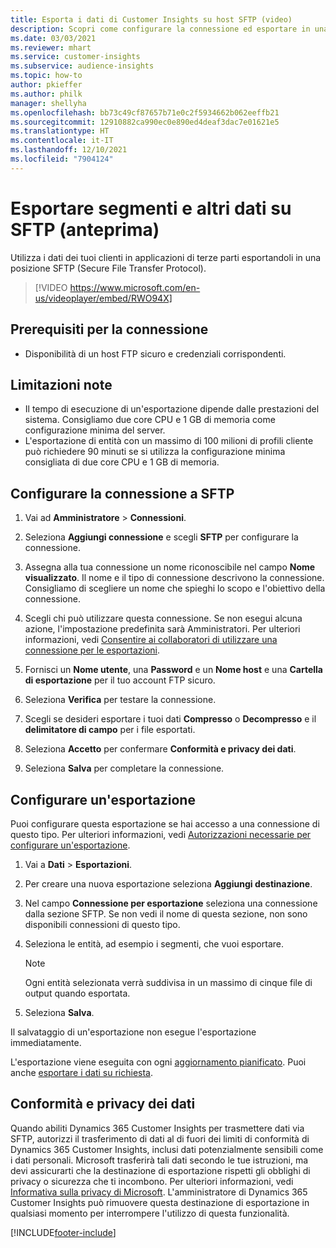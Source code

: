```yaml
---
title: Esporta i dati di Customer Insights su host SFTP (video)
description: Scopri come configurare la connessione ed esportare in una posizione SFTP.
ms.date: 03/03/2021
ms.reviewer: mhart
ms.service: customer-insights
ms.subservice: audience-insights
ms.topic: how-to
author: pkieffer
ms.author: philk
manager: shellyha
ms.openlocfilehash: bb73c49cf87657b71e0c2f5934662b062eeffb21
ms.sourcegitcommit: 12910882ca990ec0e890ed4deaf3dac7e01621e5
ms.translationtype: HT
ms.contentlocale: it-IT
ms.lasthandoff: 12/10/2021
ms.locfileid: "7904124"
---
```

# <a name="export-segments-and-other-data-to-sftp-preview"></a>Esportare segmenti e altri dati su SFTP (anteprima)

Utilizza i dati dei tuoi clienti in applicazioni di terze parti esportandoli in una posizione SFTP (Secure File Transfer Protocol).

> [!VIDEO https://www.microsoft.com/en-us/videoplayer/embed/RWO94X]

## <a name="prerequisites-for-connection"></a>Prerequisiti per la connessione

- Disponibilità di un host FTP sicuro e credenziali corrispondenti.

## <a name="known-limitations"></a>Limitazioni note

- Il tempo di esecuzione di un'esportazione dipende dalle prestazioni del sistema. Consigliamo due core CPU e 1 GB di memoria come configurazione minima del server. 
- L'esportazione di entità con un massimo di 100 milioni di profili cliente può richiedere 90 minuti se si utilizza la configurazione minima consigliata di due core CPU e 1 GB di memoria. 

## <a name="set-up-connection-to-sftp"></a>Configurare la connessione a SFTP

1. Vai ad **Amministratore** > **Connessioni**.

1. Seleziona **Aggiungi connessione** e scegli **SFTP** per configurare la connessione.

1. Assegna alla tua connessione un nome riconoscibile nel campo **Nome visualizzato**. Il nome e il tipo di connessione descrivono la connessione. Consigliamo di scegliere un nome che spieghi lo scopo e l'obiettivo della connessione.

1. Scegli chi può utilizzare questa connessione. Se non esegui alcuna azione, l'impostazione predefinita sarà Amministratori. Per ulteriori informazioni, vedi [Consentire ai collaboratori di utilizzare una connessione per le esportazioni](connections.md#allow-contributors-to-use-a-connection-for-exports).

1. Fornisci un **Nome utente**, una **Password** e un **Nome host** e una **Cartella di esportazione** per il tuo account FTP sicuro.

1. Seleziona **Verifica** per testare la connessione.

1. Scegli se desideri esportare i tuoi dati **Compresso** o **Decompresso** e il **delimitatore di campo** per i file esportati.

1. Seleziona **Accetto** per confermare **Conformità e privacy dei dati**.

1. Seleziona **Salva** per completare la connessione.

## <a name="configure-an-export"></a>Configurare un'esportazione

Puoi configurare questa esportazione se hai accesso a una connessione di questo tipo. Per ulteriori informazioni, vedi [Autorizzazioni necessarie per configurare un'esportazione](export-destinations.md#set-up-a-new-export).

1. Vai a **Dati** > **Esportazioni**.

1. Per creare una nuova esportazione seleziona **Aggiungi destinazione**.

1. Nel campo **Connessione per esportazione** seleziona una connessione dalla sezione SFTP. Se non vedi il nome di questa sezione, non sono disponibili connessioni di questo tipo.

1. Seleziona le entità, ad esempio i segmenti, che vuoi esportare.

   > [!NOTE]
   > Ogni entità selezionata verrà suddivisa in un massimo di cinque file di output quando esportata. 

1. Seleziona **Salva**.

Il salvataggio di un'esportazione non esegue l'esportazione immediatamente.

L'esportazione viene eseguita con ogni [aggiornamento pianificato](system.md#schedule-tab). Puoi anche [esportare i dati su richiesta](export-destinations.md#run-exports-on-demand). 

## <a name="data-privacy-and-compliance"></a>Conformità e privacy dei dati

Quando abiliti Dynamics 365 Customer Insights per trasmettere dati via SFTP, autorizzi il trasferimento di dati al di fuori dei limiti di conformità di Dynamics 365 Customer Insights, inclusi dati potenzialmente sensibili come i dati personali. Microsoft trasferirà tali dati secondo le tue istruzioni, ma devi assicurarti che la destinazione di esportazione rispetti gli obblighi di privacy o sicurezza che ti incombono. Per ulteriori informazioni, vedi [Informativa sulla privacy di Microsoft](https://go.microsoft.com/fwlink/?linkid=396732).
L'amministratore di Dynamics 365 Customer Insights può rimuovere questa destinazione di esportazione in qualsiasi momento per interrompere l'utilizzo di questa funzionalità.

[!INCLUDE[footer-include](../includes/footer-banner.md)]
